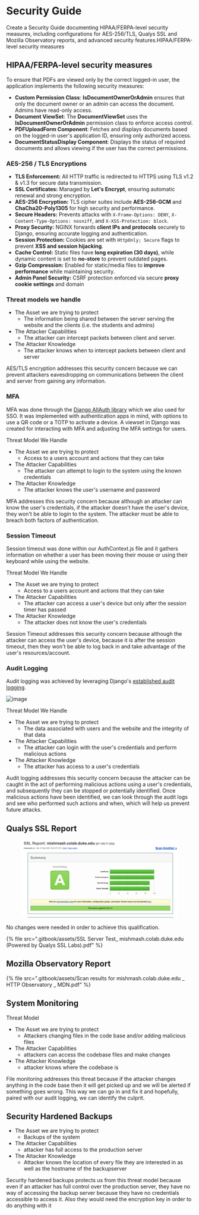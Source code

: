 # Security Guide

Create a Security Guide documenting HIPAA/FERPA-level security measures, including configurations for AES-256/TLS, Qualys SSL and Mozilla Observatory reports, and advanced security features.HIPAA/FERPA-level security measures

## HIPAA/FERPA-level security measures

To ensure that PDFs are viewed only by the correct logged-in user, the application implements the following security measures:

* **Custom Permission Class**: **IsDocumentOwnerOrAdmin** ensures that only the document owner or an admin can access the document. Admins have read-only access.
* **Document ViewSet**: The **DocumentViewSet** uses the **IsDocumentOwnerOrAdmin** permission class to enforce access control.
* **PDFUploadForm Component**: Fetches and displays documents based on the logged-in user's application ID, ensuring only authorized access.
* **DocumentStatusDisplay Component**: Displays the status of required documents and allows viewing if the user has the correct permissions.



### AES-256 / TLS Encryptions

* **TLS Enforcement:** All HTTP traffic is redirected to HTTPS using TLS v1.2 & v1.3 for secure data transmission.
* **SSL Certificates:** Managed by **Let's Encrypt**, ensuring automatic renewal and strong encryption.
* **AES-256 Encryption:** TLS cipher suites include **AES-256-GCM** and **ChaCha20-Poly1305** for high security and performance.
* **Secure Headers:** Prevents attacks with `X-Frame-Options: DENY`, `X-Content-Type-Options: nosniff`, and `X-XSS-Protection: block`.
* **Proxy Security:** NGINX forwards **client IPs and protocols** securely to Django, ensuring accurate logging and authentication.
* **Session Protection:** Cookies are set with `HttpOnly; Secure` flags to prevent **XSS and session hijacking**.
* **Cache Control:** Static files have **long expiration (30 days)**, while dynamic content is set to **no-store** to prevent outdated pages.
* **Gzip Compression:** Enabled for static/media files to **improve performance** while maintaining security.
* **Admin Panel Security:** CSRF protection enforced via secure **proxy cookie settings** and domain&#x20;

### Threat models we handle

* The Asset we are trying to protect
  * The information being shared between the server serving the website and the clients (i.e. the students and admins)
* The Attacker Capabilities
  * The attacker can intercept packets between client and server.
* The Attacker Knowledge
  * The attacker knows when to intercept packets between client and server

AES/TLS encryption addresses this security concern because we can prevent attackers eavesdropping on communications between the client and server from gaining any information.

### MFA

MFA was done through the [Django AllAuth library](https://docs.allauth.org/en/dev/mfa/index.html) which we also used for SSO. It was implemented with authentication apps in mind, with options to use a QR code or a TOTP to activate a device. A viewset in Django was created for interacting with MFA and adjusting the MFA settings for users.

Threat Model We Handle

* The Asset we are trying to protect
  * Access to a users account and actions that they can take
* The Attacker Capabilities
  * The attacker can attempt to login to the system using the known credentials
* The Attacker Knowledge
  * The attacker knows the user's username and password

MFA addresses this security concern because although an attacker can know the user's credentials, if the attacker doesn't have the user's device, they won't be able to login to the system. The attacker must be able to breach both factors of authentication.

### Session Timeout

Session timeout was done within our AuthContext.js file and it gathers information on whether a user has been moving their mouse or using their keyboard while using the website.

Threat Model We Handle

* The Asset we are trying to protect
  * Access to a users account and actions that they can take
* The Attacker Capabilities
  * The attacker can access a user's device but only after the session timer has passed
* The Attacker Knowledge
  * The attacker does not know the user's credentials

Session Timeout addresses this security concern because although the attacker can access the user's device, because it is after the session timeout, then they won't be able to log back in and take advantage of the user's resources/account.

### Audit Logging

Audit logging was achieved by leveraging Django's [established audit logging](https://django-auditlog.readthedocs.io/en/latest/).

![image](https://github.com/user-attachments/assets/d693fd20-1157-4da6-92f9-943bdc5984b9)

Threat Model We Handle

* The Asset we are trying to protect
  * The data associated with users and the website and the integrity of that data
* The Attacker Capabilities
  * The attacker can login with the user's credentials and perform malicious actions
* The Attacker Knowledge
  * The attacker has access to a user's credentials

Audit logging addresses this security concern because the attacker can be caught in the act of performing malicious actions using a user's credentials, and subsequently they can be stopped or potentially identified. Once malicious actions have been identified, we can look through the audit logs and see who performed such actions and when, which will help us prevent future attacks.

## Qualys SSL Report

<figure><img src=".gitbook/assets/image (3).png" alt=""><figcaption></figcaption></figure>

No changes were needed in order to achieve this qualification.

{% file src=".gitbook/assets/SSL Server Test_ mishmash.colab.duke.edu (Powered by Qualys SSL Labs).pdf" %}

## Mozilla Observatory Report

{% file src=".gitbook/assets/Scan results for mishmash.colab.duke.edu _ HTTP Observatory _ MDN.pdf" %}


## System Monitoring

Threat Model

* The Asset we are trying to protect
  * Attackers changing files in the code base and/or adding malicious files
* The Attacker Capabilities
  * attackers can access the codebase files and make changes
* The Attacker Knowledge
  * attacker knows where the codebase is
 
File monitoring addresses this threat because if the attacker changes anything in the code base then it will get picked up and we will be alerted if something goes wrong. This way we can go in and fix it and hopefully, paired with our audit logging, we can identify the culprit.


## Security Hardened Backups

* The Asset we are trying to protect
  * Backups of the system
* The Attacker Capabilities
  * attacker has full access to the production server
* The Attacker Knowledge
  * Attacker knows the location of every file they are interested in as well as the hostname of the backupserver
 
 Security hardened backups protects us from this threat model because even if an attacker has full control over the production server, they have no way of accessing the backup server because they have no credentials accessible to access it. Also they would need the encryption key in order to do anything with it
 
